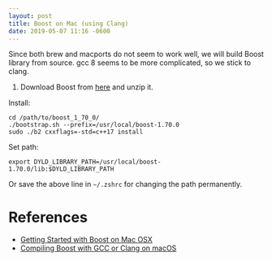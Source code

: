 ```yaml
---
layout: post
title: Boost on Mac (using Clang)
date: 2019-05-07 11:16 -0600
---
```


Since both brew and macports do not seem to work well, we will build Boost library from source.
gcc 8 seems to be more complicated, so we stick to clang.

1. Download Boost from [here](https://dl.bintray.com/boostorg/release/1.70.0/source/boost_1_70_0.tar.bz2) and unzip it.

Install:
```
cd /path/to/boost_1_70_0/
./bootstrap.sh --prefix=/usr/local/boost-1.70.0
sudo ./b2 cxxflags=-std=c++17 install
```

Set path:

```
export DYLD_LIBRARY_PATH=/usr/local/boost-1.70.0/lib:$DYLD_LIBRARY_PATH
```
Or save the above line in `~/.zshrc` for changing the path permanently.


# References
- [Getting Started with Boost on Mac OSX](https://blog.koalatea.io/2018/01/03/getting-started-with-boost-on-mac-osx/)
- [Compiling Boost with GCC or Clang on macOS](https://solarianprogrammer.com/2018/08/07/compiling-boost-gcc-clang-macos/)
